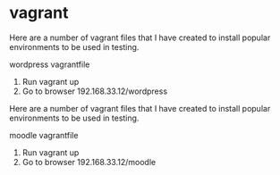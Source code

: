 # vagrant

Here are a number of vagrant files that I have created to install popular environments to be used in testing.

wordpress vagrantfile

1. Run vagrant up
1. Go to browser 192.168.33.12/wordpress

Here are a number of vagrant files that I have created to install popular environments to be used in testing.

moodle vagrantfile

1. Run vagrant up
1. Go to browser 192.168.33.12/moodle


